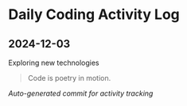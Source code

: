 # Daily Coding Activity Log

## 2024-12-03

Exploring new technologies

> Code is poetry in motion.

*Auto-generated commit for activity tracking*
